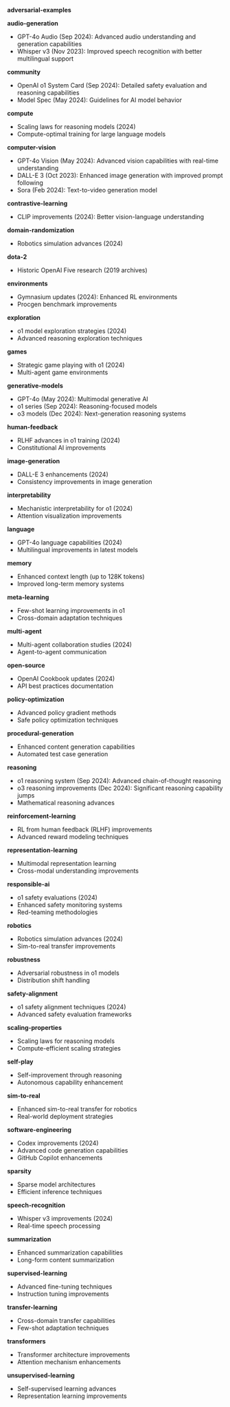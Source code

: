 **adversarial-examples**

**audio-generation**
- GPT-4o Audio (Sep 2024): Advanced audio understanding and generation capabilities
- Whisper v3 (Nov 2023): Improved speech recognition with better multilingual support

**community**
- OpenAI o1 System Card (Sep 2024): Detailed safety evaluation and reasoning capabilities
- Model Spec (May 2024): Guidelines for AI model behavior

**compute**
- Scaling laws for reasoning models (2024)
- Compute-optimal training for large language models

**computer-vision**
- GPT-4o Vision (May 2024): Advanced vision capabilities with real-time understanding
- DALL-E 3 (Oct 2023): Enhanced image generation with improved prompt following
- Sora (Feb 2024): Text-to-video generation model

**contrastive-learning**
- CLIP improvements (2024): Better vision-language understanding

**domain-randomization**
- Robotics simulation advances (2024)

**dota-2**
- Historic OpenAI Five research (2019 archives)

**environments**
- Gymnasium updates (2024): Enhanced RL environments
- Procgen benchmark improvements

**exploration**
- o1 model exploration strategies (2024)
- Advanced reasoning exploration techniques

**games**
- Strategic game playing with o1 (2024)
- Multi-agent game environments

**generative-models**
- GPT-4o (May 2024): Multimodal generative AI
- o1 series (Sep 2024): Reasoning-focused models
- o3 models (Dec 2024): Next-generation reasoning systems

**human-feedback**
- RLHF advances in o1 training (2024)
- Constitutional AI improvements

**image-generation**
- DALL-E 3 enhancements (2024)
- Consistency improvements in image generation

**interpretability**
- Mechanistic interpretability for o1 (2024)
- Attention visualization improvements

**language**
- GPT-4o language capabilities (2024)
- Multilingual improvements in latest models

**memory**
- Enhanced context length (up to 128K tokens)
- Improved long-term memory systems

**meta-learning**
- Few-shot learning improvements in o1
- Cross-domain adaptation techniques

**multi-agent**
- Multi-agent collaboration studies (2024)
- Agent-to-agent communication

**open-source**
- OpenAI Cookbook updates (2024)
- API best practices documentation

**policy-optimization**
- Advanced policy gradient methods
- Safe policy optimization techniques

**procedural-generation**
- Enhanced content generation capabilities
- Automated test case generation

**reasoning**
- o1 reasoning system (Sep 2024): Advanced chain-of-thought reasoning
- o3 reasoning improvements (Dec 2024): Significant reasoning capability jumps
- Mathematical reasoning advances

**reinforcement-learning**
- RL from human feedback (RLHF) improvements
- Advanced reward modeling techniques

**representation-learning**
- Multimodal representation learning
- Cross-modal understanding improvements

**responsible-ai**
- o1 safety evaluations (2024)
- Enhanced safety monitoring systems
- Red-teaming methodologies

**robotics**
- Robotics simulation advances (2024)
- Sim-to-real transfer improvements

**robustness**
- Adversarial robustness in o1 models
- Distribution shift handling

**safety-alignment**
- o1 safety alignment techniques (2024)
- Advanced safety evaluation frameworks

**scaling-properties**
- Scaling laws for reasoning models
- Compute-efficient scaling strategies

**self-play**
- Self-improvement through reasoning
- Autonomous capability enhancement

**sim-to-real**
- Enhanced sim-to-real transfer for robotics
- Real-world deployment strategies

**software-engineering**
- Codex improvements (2024)
- Advanced code generation capabilities
- GitHub Copilot enhancements

**sparsity**
- Sparse model architectures
- Efficient inference techniques

**speech-recognition**
- Whisper v3 improvements (2024)
- Real-time speech processing

**summarization**
- Enhanced summarization capabilities
- Long-form content summarization

**supervised-learning**
- Advanced fine-tuning techniques
- Instruction tuning improvements

**transfer-learning**
- Cross-domain transfer capabilities
- Few-shot adaptation techniques

**transformers**
- Transformer architecture improvements
- Attention mechanism enhancements

**unsupervised-learning**
- Self-supervised learning advances
- Representation learning improvements
